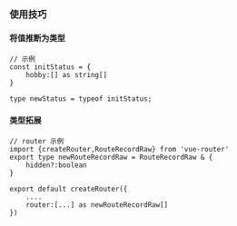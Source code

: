 ### 使用技巧

#### 将值推断为类型

```tsx
// 示例
const initStatus = {
    hobby:[] as string[]
}

type newStatus = typeof initStatus;
```

#### 类型拓展

```tsx
// router 示例
import {createRouter,RouteRecordRaw} from 'vue-router'
export type newRouteRecordRaw = RouteRecordRaw & {
    hidden?:boolean
}

export default createRouter({
    ....
    router:[...] as newRouteRecordRaw[]
})
```

